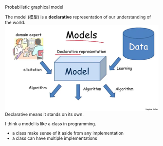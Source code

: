 
Probabilistic graphical model

The model (模型) is a **declarative** representation of our understanding of the world. 
![](../../Resources/2.%20Mathematics/Probabilistic%20graphical%20model/Pasted%20image%2020230805113547.png)
Declarative means it stands on its own. 

I think a model is like a class in programming. 
- a class make sense of it aside from any implementation
- a class can have multiple implementations



